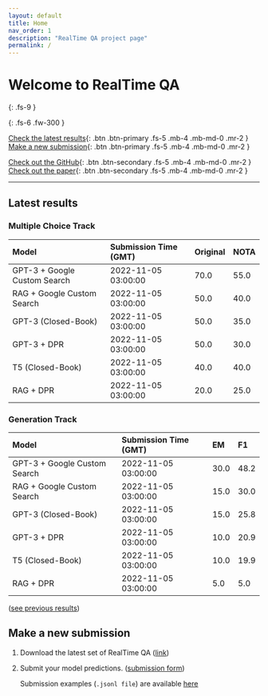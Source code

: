 ```yaml
---
layout: default
title: Home
nav_order: 1
description: "RealTime QA project page"
permalink: /
---
```


# Welcome to RealTime QA
{: .fs-9 }


{: .fs-6 .fw-300 }

[Check the latest results](#latest-results){: .btn .btn-primary .fs-5 .mb-4 .mb-md-0 .mr-2 } [Make a new submission](#make-a-new-submission){: .btn .btn-primary .fs-5 .mb-4 .mb-md-0 .mr-2 }

[Check out the GitHub](https://github.com/realtimeqa/realtimeqa_public){: .btn .btn-secondary .fs-5 .mb-4 .mb-md-0 .mr-2 } [Check out the paper](https://arxiv.org/abs/2207.13332){: .btn .btn-secondary .fs-5 .mb-4 .mb-md-0 .mr-2 }

---

## Latest results 

### Multiple Choice Track

| Model        | Submission Time (GMT) | Original | NOTA | 
|:-------------|:---------|:---------|:-----|
|GPT-3 + Google Custom Search|2022-11-05 03:00:00|70.0|55.0|
|RAG + Google Custom Search|2022-11-05 03:00:00|50.0|40.0|
|GPT-3 (Closed-Book)|2022-11-05 03:00:00|50.0|35.0|
|GPT-3 + DPR|2022-11-05 03:00:00|50.0|30.0|
|T5 (Closed-Book)|2022-11-05 03:00:00|40.0|40.0|
|RAG + DPR|2022-11-05 03:00:00|20.0|25.0|



### Generation Track

| Model        | Submission Time (GMT) | EM | F1 | 
|:-------------|:---------|:---------|:-----|
|GPT-3 + Google Custom Search|2022-11-05 03:00:00|30.0|48.2|
|RAG + Google Custom Search|2022-11-05 03:00:00|15.0|30.0|
|GPT-3 (Closed-Book)|2022-11-05 03:00:00|15.0|25.8|
|GPT-3 + DPR|2022-11-05 03:00:00|10.0|20.9|
|T5 (Closed-Book)|2022-11-05 03:00:00|10.0|19.9|
|RAG + DPR|2022-11-05 03:00:00|5.0|5.0|



([see previous results](https://realtimeqa.github.io/docs/results/2022/))

## Make a new submission

1. Download the latest set of RealTime QA ([link](https://github.com/realtimeqa/realtimeqa_public))

1. Submit your model predictions. ([submission form](https://forms.gle/6xANYtedAf8UrqyY8))

    Submission examples (`.jsonl file`) are available [here](https://github.com/realtimeqa/realtimeqa_public/tree/main/baseline_results)
